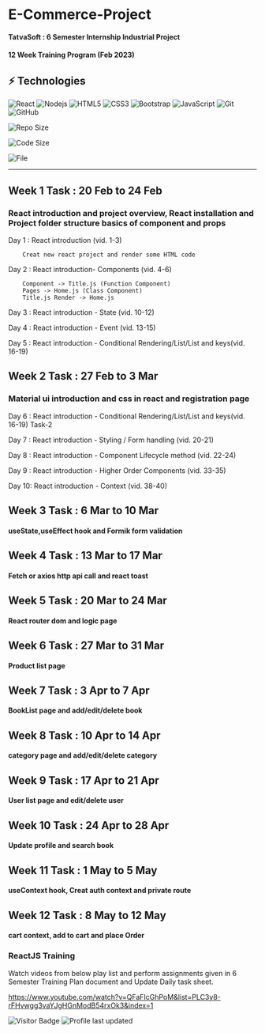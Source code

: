 # E-Commerce-Project
#### TatvaSoft : 6 Semester Internship Industrial Project
#### 12 Week Training Program (Feb 2023)

## ⚡ Technologies

![React](https://img.shields.io/badge/-React-black?style=flat-square&logo=react)
![Nodejs](https://img.shields.io/badge/-Nodejs-black?style=flat-square&logo=Node.js)
![HTML5](https://img.shields.io/badge/-HTML5-E34F26?style=flat-square&logo=html5&logoColor=white)
![CSS3](https://img.shields.io/badge/-CSS3-1572B6?style=flat-square&logo=css3)
![Bootstrap](https://img.shields.io/badge/-Bootstrap-563D7C?style=flat-square&logo=bootstrap)
![JavaScript](https://img.shields.io/badge/-JavaScript-black?style=flat-square&logo=javascript)
![Git](https://img.shields.io/badge/-Git-black?style=flat-square&logo=git)
![GitHub](https://img.shields.io/badge/-GitHub-181717?style=flat-square&logo=github)

![Repo Size](https://img.shields.io/github/repo-size/zapadiya007/E-Commerce-Project?label=Repo%20Size)

![Code Size](https://img.shields.io/github/languages/code-size/zapadiya007/E-Commerce-Project?label=Code%20Size)

![File](https://img.shields.io/github/directory-file-count/zapadiya007/E-Commerce-Project?label=File%20in%20This%20Repo)

------

## Week 1 Task : 20 Feb to 24 Feb
### React introduction and project overview, React installation and Project folder structure basics of component and props

Day 1 : React introduction (vid. 1-3) 

        Creat new react project and render some HTML code
        
Day 2 : React introduction- Components (vid. 4-6)

        Component -> Title.js (Function Component)
        Pages -> Home.js (Class Component)
        Title.js Render -> Home.js 

Day 3 : React introduction - State (vid. 10-12) 

Day 4 : React introduction - Event (vid. 13-15)

Day 5 : React introduction - Conditional Rendering/List/List and keys(vid. 16-19)


## Week 2 Task : 27 Feb to 3 Mar
### Material ui introduction and css in react and registration page

Day 6 : React introduction - Conditional Rendering/List/List and keys(vid. 16-19) Task-2

Day 7 : React introduction - Styling / Form handling (vid. 20-21)

Day 8 : React introduction - Component Lifecycle method (vid. 22-24) 

Day 9 : React introduction - Higher Order Components (vid. 33-35)

Day 10: React introduction - Context (vid. 38-40)


## Week 3 Task : 6 Mar to 10 Mar
#### useState,useEffect hook and Formik form validation

## Week 4 Task : 13 Mar to 17 Mar
#### Fetch or axios http api call and react toast

## Week 5 Task : 20 Mar to 24 Mar
#### React router dom and logic page

## Week 6 Task : 27 Mar to 31 Mar
#### Product list page

## Week 7 Task : 3 Apr to 7 Apr
#### BookList page and add/edit/delete book

## Week 8 Task : 10 Apr to 14 Apr
#### category page and add/edit/delete category

## Week 9 Task : 17 Apr to 21 Apr
#### User list page and edit/delete user

## Week 10 Task : 24 Apr to 28 Apr
#### Update profile and search book

## Week 11 Task : 1 May to 5 May
#### useContext hook, Creat auth context and private route

## Week 12 Task : 8 May to 12 May
#### cart context, add to cart and place Order


### ReactJS Training
Watch videos from below play list and perform assignments given in 6 Semester Training Plan document and Update Daily task sheet.

https://www.youtube.com/watch?v=QFaFIcGhPoM&list=PLC3y8-rFHvwgg3vaYJgHGnModB54rxOk3&index=1




![Visitor Badge](https://visitor-badge.laobi.icu/badge?page_id=zapadiya007.E-Commerce-Project)
![Profile last updated](https://img.shields.io/github/last-commit/zapadiya007/E-Commerce-Project/master?label=Last%20updated&style=flat)
